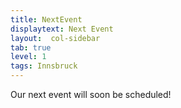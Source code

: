 ```yaml
---
title: NextEvent
displaytext: Next Event
layout:  col-sidebar
tab: true
level: 1
tags: Innsbruck
---
```



Our next event will soon be scheduled!

<!-- You can [register here](http://veranstaltung.wktirol.at/27663), where the full agenda is also available.

The venue is:
Wirtschaftskammer Tirol
Wilhelm-Greil-Str 7, 6020 Innsbruck

We look forward to welcoming you there! -->
